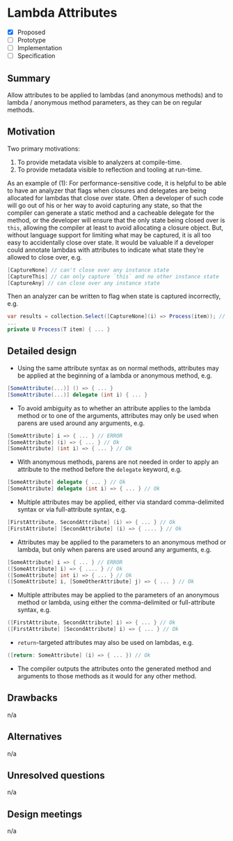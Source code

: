 # Lambda Attributes

* [x] Proposed
* [ ] Prototype
* [ ] Implementation
* [ ] Specification

## Summary
[summary]: #summary

Allow attributes to be applied to lambdas (and anonymous methods) and to lambda / anonymous method parameters, as they can be on regular methods.

## Motivation
[motivation]: #motivation

Two primary motivations:
1. To provide metadata visible to analyzers at compile-time.
2. To provide metadata visible to reflection and tooling at run-time.

As an example of (1):
For performance-sensitive code, it is helpful to be able to have an analyzer that flags when closures and delegates are being allocated for lambdas that close over state.  Often a developer of such code will go out of his or her way to avoid capturing any state, so that the compiler can generate a static method and a cacheable delegate for the method, or the developer will ensure that the only state being closed over is `this`, allowing the compiler at least to avoid allocating a closure object.  But, without language support for limiting what may be captured, it is all too easy to accidentally close over state.  It would be valuable if a developer could annotate lambdas with attributes to indicate what state they're allowed to close over, e.g.
```C#
[CaptureNone] // can't close over any instance state
[CaptureThis] // can only capture `this` and no other instance state
[CaptureAny] // can close over any instance state
```
Then an analyzer can be written to flag when state is captured incorrectly, e.g.
```C#
var results = collection.Select([CaptureNone](i) => Process(item)); // Analyzer error: [CaptureNone] lambdas captures `this`
...
private U Process(T item) { ... }
```

## Detailed design
[design]: #detailed-design

- Using the same attribute syntax as on normal methods, attributes may be applied at the beginning of a lambda or anonymous method, e.g.

```C#
[SomeAttribute(...)] () => { ... }
[SomeAttribute(...)] delegate (int i) { ... }
```

- To avoid ambiguity as to whether an attribute applies to the lambda method or to one of the arguments, attributes may only be used when parens are used around any arguments, e.g.

```C#
[SomeAttribute] i => { ... } // ERROR
[SomeAttribute] (i) => { ... } // Ok
[SomeAttribute] (int i) => { ... } // Ok
```

- With anonymous methods, parens are not needed in order to apply an attribute to the method before the `delegate` keyword, e.g.

```C#
[SomeAttribute] delegate { ... } // Ok
[SomeAttribute] delegate (int i) => { ... } // Ok
```

- Multiple attributes may be applied, either via standard comma-delimited syntax or via full-attribute syntax, e.g.

```C#
[FirstAttribute, SecondAttribute] (i) => { ... } // Ok
[FirstAttribute] [SecondAttribute] (i) => { .... } // Ok
```

- Attributes may be applied to the parameters to an anonymous method or lambda, but only when parens are used around any arguments, e.g.

```C#
[SomeAttribute] i => { ... } // ERROR
([SomeAttribute] i) => { .... } // Ok
([SomeAttribute] int i) => { ... } // Ok
([SomeAttribute] i, [SomeOtherAttribute] j) => { ... } // Ok
```

- Multiple attributes may be applied to the parameters of an anonymous method or lambda, using either the comma-delimited or full-attribute syntax, e.g.

```C#
([FirstAttribute, SecondAttribute] i) => { ... } // Ok
([FirstAttribute] [SecondAttribute] i) => { ... } // Ok
```

- `return`-targeted attributes may also be used on lambdas, e.g.
```C#
([return: SomeAttribute] (i) => { ... }) // Ok
```

- The compiler outputs the attributes onto the generated method and arguments to those methods as it would for any other method.

## Drawbacks
[drawbacks]: #drawbacks

n/a

## Alternatives
[alternatives]: #alternatives

n/a

## Unresolved questions
[unresolved]: #unresolved-questions

n/a

## Design meetings

n/a
